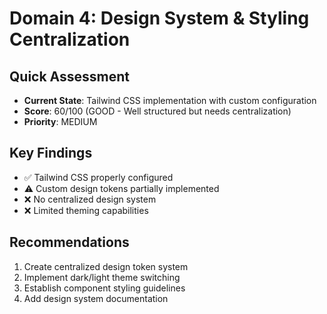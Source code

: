 # Domain 4: Design System & Styling Centralization

## Quick Assessment
- **Current State**: Tailwind CSS implementation with custom configuration
- **Score**: 60/100 (GOOD - Well structured but needs centralization)
- **Priority**: MEDIUM

## Key Findings
- ✅ Tailwind CSS properly configured
- ⚠️ Custom design tokens partially implemented
- ❌ No centralized design system
- ❌ Limited theming capabilities

## Recommendations
1. Create centralized design token system
2. Implement dark/light theme switching
3. Establish component styling guidelines
4. Add design system documentation

